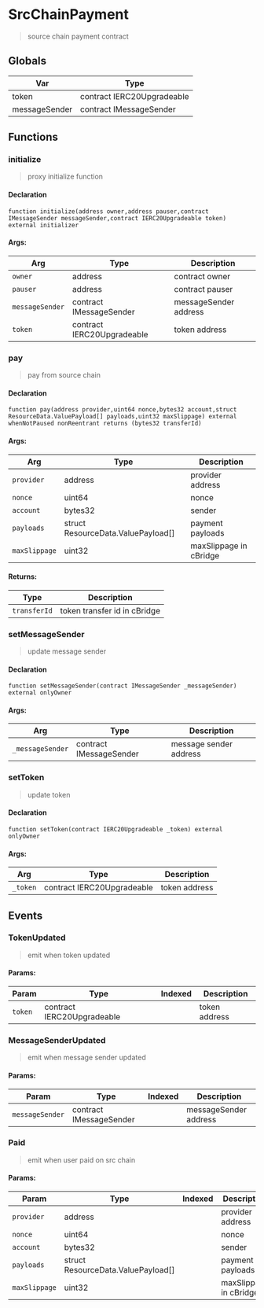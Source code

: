 # SrcChainPayment



> source chain payment contract

## Globals
| Var | Type |
| --- | --- |
| token | contract IERC20Upgradeable |
| messageSender | contract IMessageSender |

## Functions
### initialize

> proxy initialize function


#### Declaration
```
function initialize(address owner,address pauser,contract IMessageSender messageSender,contract IERC20Upgradeable token) external initializer
```

#### Args:
| Arg | Type | Description |
| --- | --- | --- |
|`owner` | address | contract owner
|`pauser` | address | contract pauser
|`messageSender` | contract IMessageSender | messageSender address
|`token` | contract IERC20Upgradeable | token address

### pay

> pay from source chain


#### Declaration
```
function pay(address provider,uint64 nonce,bytes32 account,struct ResourceData.ValuePayload[] payloads,uint32 maxSlippage) external whenNotPaused nonReentrant returns (bytes32 transferId)
```

#### Args:
| Arg | Type | Description |
| --- | --- | --- |
|`provider` | address | provider address
|`nonce` | uint64 | nonce
|`account` | bytes32 | sender
|`payloads` | struct ResourceData.ValuePayload[] | payment payloads
|`maxSlippage` | uint32 | maxSlippage in cBridge

#### Returns:
| Type | Description |
| --- | --- |
|`transferId` | token transfer id in cBridge
### setMessageSender

> update message sender


#### Declaration
```
function setMessageSender(contract IMessageSender _messageSender) external onlyOwner
```

#### Args:
| Arg | Type | Description |
| --- | --- | --- |
|`_messageSender` | contract IMessageSender | message sender address

### setToken

> update token


#### Declaration
```
function setToken(contract IERC20Upgradeable _token) external onlyOwner
```

#### Args:
| Arg | Type | Description |
| --- | --- | --- |
|`_token` | contract IERC20Upgradeable | token address


## Events

### TokenUpdated

> emit when token updated

  
#### Params:
| Param | Type | Indexed | Description |
| --- | --- | :---: | --- |
|`token` | contract IERC20Upgradeable |  | token address
### MessageSenderUpdated

> emit when message sender updated

  
#### Params:
| Param | Type | Indexed | Description |
| --- | --- | :---: | --- |
|`messageSender` | contract IMessageSender |  | messageSender address
### Paid

> emit when user paid on src chain

  
#### Params:
| Param | Type | Indexed | Description |
| --- | --- | :---: | --- |
|`provider` | address |  | provider address
|`nonce` | uint64 |  | nonce
|`account` | bytes32 |  | sender
|`payloads` | struct ResourceData.ValuePayload[] |  | payment payloads
|`maxSlippage` | uint32 |  | maxSlippage in cBridge
